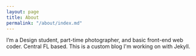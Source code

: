 ```yaml
---
layout: page
title: About
permalink: "/about/index.md"
---
```

I’m a Design student, part-time photographer, and basic front-end web coder. Central FL based. This is a custom blog I'm working on with Jekyll.
